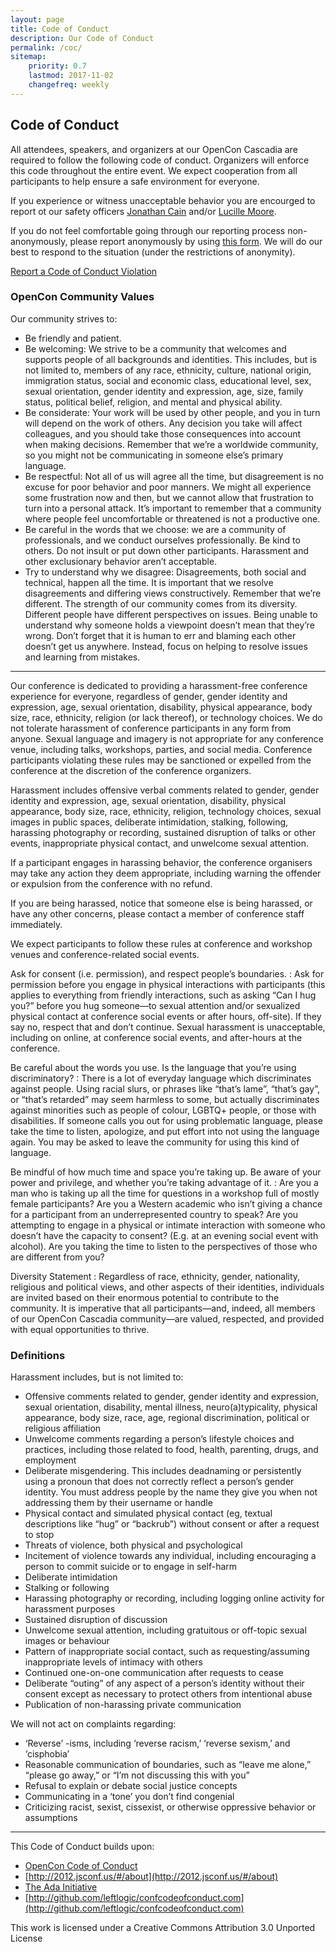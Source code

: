```yaml
---
layout: page
title: Code of Conduct
description: Our Code of Conduct
permalink: /coc/
sitemap:
    priority: 0.7
    lastmod: 2017-11-02
    changefreq: weekly
---
```


## Code of Conduct

All attendees, speakers, and organizers at our OpenCon Cascadia are required to follow the following code of conduct. Organizers will enforce this code throughout the entire event. We expect cooperation from all participants to help ensure a safe environment for everyone.

If you experience or witness unacceptable behavior you are encourged to report ot our safety officers <a href="/team-member/jonathan">Jonathan Cain</a> and/or <a href="/team-member/luci">Lucille Moore</a>. 
    
If you do not feel comfortable going through our reporting process non-anonymously, please report anonymously by using [this form](https://docs.google.com/forms/d/e/1FAIpQLSc60U6Qr9pK118cs3g7jDhd0sUOdQJDv9_-G4MX0mJwRM0Prw/viewform). We will do our best to respond to the situation (under the restrictions of anonymity). 

<a href="https://docs.google.com/forms/d/e/1FAIpQLSc60U6Qr9pK118cs3g7jDhd0sUOdQJDv9_-G4MX0mJwRM0Prw/viewform" class="button primary">Report a Code of Conduct Violation</a>

### OpenCon Community Values 

Our community strives to:

- Be friendly and patient.
- Be welcoming: We strive to be a community that welcomes and supports people of all backgrounds and identities. This includes, but is not limited to, members of any race, ethnicity, culture, national origin, immigration status, social and economic class, educational level, sex, sexual orientation, gender identity and expression, age, size, family status, political belief, religion, and mental and physical ability.
- Be considerate: Your work will be used by other people, and you in turn will depend on the work of others. Any decision you take will affect colleagues, and you should take those consequences into account when making decisions. Remember that we’re a worldwide community, so you might not be communicating in someone else’s primary language.
- Be respectful: Not all of us will agree all the time, but disagreement is no excuse for poor behavior and poor manners. We might all experience some frustration now and then, but we cannot allow that frustration to turn into a personal attack. It’s important to remember that a community where people feel uncomfortable or threatened is not a productive one.
- Be careful in the words that we choose: we are a community of professionals, and we conduct ourselves professionally. Be kind to others. Do not insult or put down other participants. Harassment and other exclusionary behavior aren’t acceptable.
- Try to understand why we disagree: Disagreements, both social and technical, happen all the time. It is important that we resolve disagreements and differing views constructively. Remember that we’re different. The strength of our community comes from its diversity. Different people have different perspectives on issues. Being unable to understand why someone holds a viewpoint doesn’t mean that they’re wrong. Don’t forget that it is human to err and blaming each other doesn’t get us anywhere. Instead, focus on helping to resolve issues and learning from mistakes.

-----

Our conference is dedicated to providing a harassment-free conference experience for everyone, regardless of gender, gender identity and expression, age, sexual orientation, disability, physical appearance, body size, race, ethnicity, religion (or lack thereof), or technology choices. We do not tolerate harassment of conference participants in any form from anyone. Sexual language and imagery is not appropriate for any conference venue, including talks, workshops, parties, and social media. Conference participants violating these rules may be sanctioned or expelled from the conference at the discretion of the conference organizers.

Harassment includes offensive verbal comments related to gender, gender identity and expression, age, sexual orientation, disability, physical appearance, body size, race, ethnicity, religion, technology choices, sexual images in public spaces, deliberate intimidation, stalking, following, harassing photography or recording, sustained disruption of talks or other events, inappropriate physical contact, and unwelcome sexual attention.

If a participant engages in harassing behavior, the conference organisers may take any action they deem appropriate, including warning the offender or expulsion from the conference with no refund.

If you are being harassed, notice that someone else is being harassed, or have any other concerns, please contact a member of conference staff immediately. 

We expect participants to follow these rules at conference and workshop venues and conference-related social events.

Ask for consent (i.e. permission), and respect people’s boundaries.
: Ask for permission before you engage in physical interactions with participants (this applies to everything from friendly interactions, such as asking “Can I hug you?” before you hug someone—to sexual attention and/or sexualized physical contact at conference social events or after hours, off-site). If they say no, respect that and don’t continue. Sexual harassment is unacceptable, including on online, at conference social events, and after-hours at the conference.

Be careful about the words you use. Is the language that you’re using discriminatory?
: There is a lot of everyday language which discriminates against people. Using racial slurs, or phrases like “that’s lame”, “that’s gay”, or “that’s retarded” may seem harmless to some, but actually discriminates against minorities such as people of colour, LGBTQ+ people, or those with disabilities. If someone calls you out for using problematic language, please take the time to listen, apologize, and put effort into not using the language again. You may be asked to leave the community for using this kind of language.

Be mindful of how much time and space you’re taking up. Be aware of your power and privilege, and whether you’re taking advantage of it.
: Are you a man who is taking up all the time for questions in a workshop full of mostly female participants? Are you a Western academic who isn’t giving a chance for a participant from an underrepresented country to speak? Are you attempting to engage in a physical or intimate interaction with someone who doesn’t have the capacity to consent? (E.g. at an evening social event with alcohol). Are you taking the time to listen to the perspectives of those who are different from you?

Diversity Statement
: Regardless of race, ethnicity, gender, nationality, religious and political views, and other aspects of their identities, individuals are invited based on their enormous potential to contribute to the community. It is imperative that all participants—and, indeed, all members of our OpenCon Cascadia community—are valued, respected, and provided with equal opportunities to thrive.

### Definitions

Harassment includes, but is not limited to:

- Offensive comments related to gender, gender identity and expression, sexual orientation, disability, mental illness, neuro(a)typicality, physical appearance, body size, race, age, regional discrimination, political or religious affiliation
- Unwelcome comments regarding a person’s lifestyle choices and practices, including those related to food, health, parenting, drugs, and employment
- Deliberate misgendering. This includes deadnaming or persistently using a pronoun that does not correctly reflect a person’s gender identity. You must address people by the name they give you when not addressing them by their username or handle
- Physical contact and simulated physical contact (eg, textual descriptions like “hug” or “backrub”) without consent or after a request to stop
- Threats of violence, both physical and psychological
- Incitement of violence towards any individual, including encouraging a person to commit suicide or to engage in self-harm
- Deliberate intimidation
- Stalking or following
- Harassing photography or recording, including logging online activity for harassment purposes
- Sustained disruption of discussion
- Unwelcome sexual attention, including gratuitous or off-topic sexual images or behaviour
- Pattern of inappropriate social contact, such as requesting/assuming inappropriate levels of intimacy with others
- Continued one-on-one communication after requests to cease
- Deliberate “outing” of any aspect of a person’s identity without their consent except as necessary to protect others from intentional abuse
- Publication of non-harassing private communication

We will not act on complaints regarding:

- ‘Reverse’ -isms, including ‘reverse racism,’ ‘reverse sexism,’ and ‘cisphobia’
- Reasonable communication of boundaries, such as “leave me alone,” “please go away,” or “I’m not discussing this with you”
- Refusal to explain or debate social justice concepts
- Communicating in a ‘tone’ you don’t find congenial
- Criticizing racist, sexist, cissexist, or otherwise oppressive behavior or assumptions

-----

This Code of Conduct builds upon:

- [OpenCon Code of Conduct](https://www.opencon2018.org/code_of_conduct)
- [http://2012.jsconf.us/#/about](http://2012.jsconf.us/#/about)
- [The Ada Initiative](http://geekfeminism.wikia.com/wiki/Conference_anti-harassment/Policy)
- [http://github.com/leftlogic/confcodeofconduct.com](http://github.com/leftlogic/confcodeofconduct.com)

This work is licensed under a Creative Commons Attribution 3.0 Unported License
